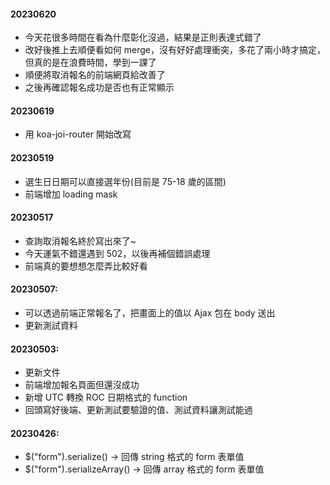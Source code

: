 #### 20230620

-   今天花很多時間在看為什麼彰化沒過，結果是正則表達式錯了
-   改好後推上去順便看如何 merge，沒有好好處理衝突，多花了兩小時才搞定，但真的是在浪費時間，學到一課了
-   順便將取消報名的前端網頁給改善了
-   之後再確認報名成功是否也有正常顯示

#### 20230619

-   用 koa-joi-router 開始改寫

#### 20230519

-   選生日日期可以直接選年份(目前是 75-18 歲的區間)
-   前端增加 loading mask

#### 20230517

-   查詢取消報名終於寫出來了~
-   今天運氣不錯還遇到 502，以後再補個錯誤處理
-   前端真的要想想怎麼弄比較好看

#### 20230507:

-   可以透過前端正常報名了，把畫面上的值以 Ajax 包在 body 送出
-   更新測試資料

#### 20230503:

-   更新文件
-   前端增加報名頁面但還沒成功
-   新增 UTC 轉換 ROC 日期格式的 function
-   回頭寫好後端、更新測試要驗證的值、測試資料讓測試能過

#### 20230426:

-   $("form").serialize() -> 回傳 string 格式的 form 表單值
-   $("form").serializeArray() -> 回傳 array 格式的 form 表單值
